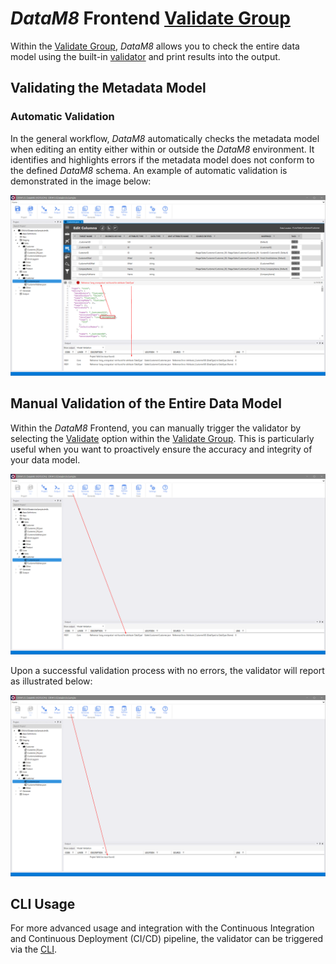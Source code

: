 # _DataM8_ Frontend [Validate Group](../frontend.md#validate-group)

Within the [Validate Group](../frontend.md#validate-group), _DataM8_ allows you to check the entire data model using the built-in [validator](../../validator/validator.md) and print results into the output.

## Validating the Metadata Model

### Automatic Validation

In the general workflow, _DataM8_ automatically checks the metadata model when editing an entity either within or outside the _DataM8_ environment. It identifies and highlights errors if the metadata model does not conform to the defined _DataM8_ schema. An example of automatic validation is demonstrated in the image below:

![Automatic validation](../../assets/images/automatic_validation.png)

## Manual Validation of the Entire Data Model

Within the _DataM8_ Frontend, you can manually trigger the validator by selecting the [Validate](../frontend.md#validate) option within the [Validate Group](../frontend.md#validate-group). This is particularly useful when you want to proactively ensure the accuracy and integrity of your data model.

![Manual validation](../../assets/images/manual_validation.png)

Upon a successful validation process with no errors, the validator will report as illustrated below:

![Manual validation valid](../../assets/images/manual_validation_valid.png)

## CLI Usage

For more advanced usage and integration with the Continuous Integration and Continuous Deployment (CI/CD) pipeline, the validator can be triggered via the [CLI](../../validator/validator.md).
